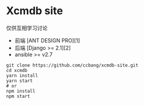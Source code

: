 # Xcmdb site


仅供互相学习讨论

- 前端 [ANT DESIGN PRO][1]
- 后端 [Django >= 2.1][2]
- ansible >= v2.7

```config
git clone https://github.com/ccbang/xcmdb-site.git
cd xcmdb
yarn install
yarn start
# or
npm install
npm start
```